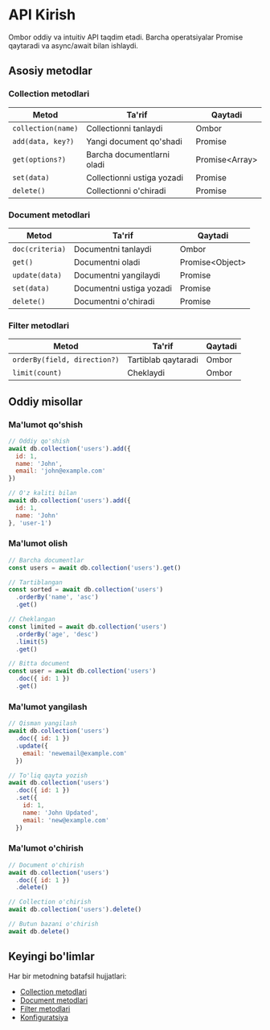 # API Kirish

Ombor oddiy va intuitiv API taqdim etadi. Barcha operatsiyalar Promise qaytaradi va async/await bilan ishlaydi.

## Asosiy metodlar

### Collection metodlari

| Metod | Ta'rif | Qaytadi |
|-------|--------|---------|
| `collection(name)` | Collectionni tanlaydi | Ombor |
| `add(data, key?)` | Yangi document qo'shadi | Promise |
| `get(options?)` | Barcha documentlarni oladi | Promise\<Array\> |
| `set(data)` | Collectionni ustiga yozadi | Promise |
| `delete()` | Collectionni o'chiradi | Promise |

### Document metodlari

| Metod | Ta'rif | Qaytadi |
|-------|--------|---------|
| `doc(criteria)` | Documentni tanlaydi | Ombor |
| `get()` | Documentni oladi | Promise\<Object\> |
| `update(data)` | Documentni yangilaydi | Promise |
| `set(data)` | Documentni ustiga yozadi | Promise |
| `delete()` | Documentni o'chiradi | Promise |

### Filter metodlari

| Metod | Ta'rif | Qaytadi |
|-------|--------|---------|
| `orderBy(field, direction?)` | Tartiblab qaytaradi | Ombor |
| `limit(count)` | Cheklaydi | Ombor |

## Oddiy misollar

### Ma'lumot qo'shish

```javascript
// Oddiy qo'shish
await db.collection('users').add({
  id: 1,
  name: 'John',
  email: 'john@example.com'
})

// O'z kaliti bilan
await db.collection('users').add({
  id: 1,
  name: 'John'
}, 'user-1')
```

### Ma'lumot olish

```javascript
// Barcha documentlar
const users = await db.collection('users').get()

// Tartiblangan
const sorted = await db.collection('users')
  .orderBy('name', 'asc')
  .get()

// Cheklangan
const limited = await db.collection('users')
  .orderBy('age', 'desc')
  .limit(5)
  .get()

// Bitta document
const user = await db.collection('users')
  .doc({ id: 1 })
  .get()
```

### Ma'lumot yangilash

```javascript
// Qisman yangilash
await db.collection('users')
  .doc({ id: 1 })
  .update({
    email: 'newemail@example.com'
  })

// To'liq qayta yozish
await db.collection('users')
  .doc({ id: 1 })
  .set({
    id: 1,
    name: 'John Updated',
    email: 'new@example.com'
  })
```

### Ma'lumot o'chirish

```javascript
// Document o'chirish
await db.collection('users')
  .doc({ id: 1 })
  .delete()

// Collection o'chirish
await db.collection('users').delete()

// Butun bazani o'chirish
await db.delete()
```

## Keyingi bo'limlar

Har bir metodning batafsil hujjatlari:

- [Collection metodlari](/api/collection)
- [Document metodlari](/api/document)
- [Filter metodlari](/api/filters)
- [Konfiguratsiya](/api/configuration)

